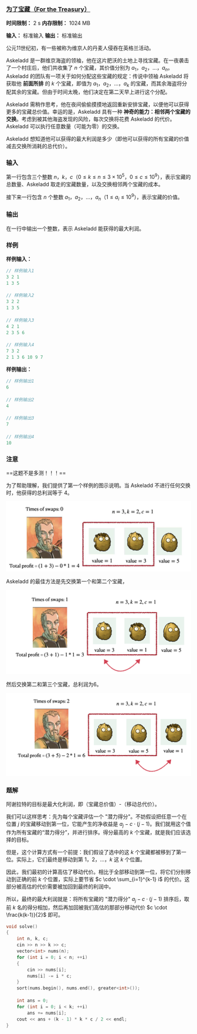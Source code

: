 ### [为了宝藏（For the Treasury）](https://ac.nowcoder.com/acm/contest/108301/F)

**时间限制：** 2 s
**内存限制：** 1024 MB

**输入：** 标准输入
**输出：** 标准输出



公元11世纪初，有一些被称为维京人的丹麦人侵吞在英格兰活动。

Askeladd 是一群维京海盗的领袖，他在这片肥沃的土地上寻找宝藏。在一夜袭击了一个村庄后，他们共收集了 $n$ 个宝藏，其价值分别为 $a_1$，$a_2$，$\ldots$，$a_n$。Askeladd 的团队有一项关于如何分配这些宝藏的规定：传说中领袖 Askeladd 将获取他 **前面所排** 的 $k$ 个宝藏，即值为 $a_1$，$a_2$，$\ldots$，$a_k$ 的宝藏，而其余海盗将分配其余的宝藏。但由于时间太晚，他们决定在第二天早上进行这个分配。

Askeladd 需稍作思考，他在夜间偷偷摸摸地返回重新安排宝藏，以便他可以获得更多的宝藏总价值。幸运的是，Askeladd 具有一种 **神奇的能力：相邻两个宝藏的交换**。考虑到被其他海盗发现的风险，每次交换将花费 Askeladd 的代价。Askeladd 可以执行任意数量（可能为零）的交换。

Askeladd 想知道他可以获得的最大利润是多少（即他可以获得的所有宝藏的价值减去交换所消耗的总代价）。







### 输入

第一行包含三个整数 $n$，$k$，$c$（$0 \leq k \leq n \leq 3 \times 10^5$，$0 \leq c \leq 10^9$），表示宝藏的总数量、Askeladd 取走的宝藏数量，以及交换相邻两个宝藏的成本。

接下来一行包含 $n$ 个整数 $a_1$，$a_2$，$\ldots$，$a_n$（$1 \leq a_i \leq 10^9$），表示宝藏的价值。





### 输出

在一行中输出一个整数，表示 Askeladd 能获得的最大利润。





### 样例

**样例输入：**

```cpp
// 样例输入1
3 2 1
1 3 5

// 样例输入2
3 2 2
1 3 5

// 样例输入3
4 2 1
2 3 5 6

// 样例输入4
7 3 2
2 1 3 6 10 9 7
```



**样例输出：**

```cpp
// 样例输出1
6

// 样例输出2
4

// 样例输出3
7

// 样例输出4
10
```





### 注意

==这题不是多测！！！==

为了帮助理解，我们提供了第一个样例的图示说明。当 Askeladd 不进行任何交换时，他获得的总利润等于 $4$。

![](assets/2025-07-28-01.png)



Askeladd 的最佳方法是先交换第一个和第二个宝藏，

![](assets/2025-07-28-02.png)

然后交换第二和第三个宝藏，总利润为6。

![](assets/2025-07-28-03.png)





### 题解

阿谢拉特的目标是最大化利润，即（宝藏总价值）-（移动总代价）。

我们可以这样思考：先为每个宝藏评估一个 "潜力得分"。不妨假设把任意一个在位置 $j$ 的宝藏移动到第一位，它能产生的净收益是 $a_j - c \cdot (j-1)$。我们就用这个值作为所有宝藏的“潜力得分”，并进行排序。得分最高的 $k$ 个宝藏，就是我们应该选择的目标。

但是，这个计算方式有一个前提：我们假设了选中的这 $k$ 个宝藏都被移到了第一位。实际上，它们最终是移动到第 $1$，$2$，$\ldots$，$k$ 这 $k$ 个位置。

因此，我们最初的计算高估了移动代价。相比于全部移动到第一位，将它们分别移动到正确的前 $k$ 个位置，实际上要节省 $c \cdot \sum_{i=1}^{k-1} i$ 的代价。这部分被高估的代价需要被加回到最终的利润中。

所以，最终的最大利润就是：将所有宝藏的 "潜力得分" $a_j - c \cdot (j-1)$ 排序后，取前 $k$ 名的得分相加，然后再加回被我们高估的那部分移动代价 $c \cdot \frac{k(k-1)}{2}$ 即可。



```cpp
void solve()
{
    int n, k, c;
    cin >> n >> k >> c;
    vector<int> nums(n);
    for (int i = 0; i < n; ++i)
    {
        cin >> nums[i];
        nums[i] -= i * c;
    }
    sort(nums.begin(), nums.end(), greater<int>());
 
    int ans = 0;
    for (int i = 0; i < k; ++i)
        ans += nums[i];
    cout << ans + (k - 1) * k * c / 2 << endl;
}
```